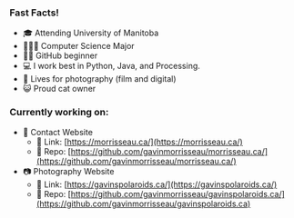 ### Fast Facts! 
- 🎓 Attending University of Manitoba
- 👨🏻‍💻 Computer Science Major
- 🤏🏻 GitHub beginner
- 💻 I work best in Python, Java, and Processing.
- 📸 Lives for photography (film and digital)
- 😺 Proud cat owner

### Currently working on:
- 📄 Contact Website
  - 🔗 Link: [https://morrisseau.ca/](https://morrisseau.ca/)
  - 🤖 Repo: [https://github.com/gavinmorrisseau/morrisseau.ca/](https://github.com/gavinmorrisseau/morrisseau.ca/)
- 📷 Photography Website
  - 🔗 Link: [https://gavinspolaroids.ca/](https://gavinspolaroids.ca/)
  - 🤖 Repo: [https://github.com/gavinmorrisseau/gavinspolaroids.ca/](https://github.com/gavinmorrisseau/gavinspolaroids.ca)

